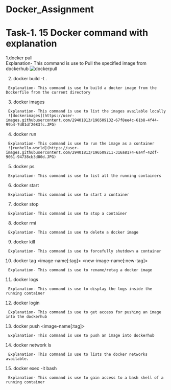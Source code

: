 # Docker_Assignment


# Task-1. 15 Docker command with explanation

   1.docker pull <image-name>    
     Explanation- This command is use to Pull the specified image from dockerhub
   ![dockerpull](https://user-images.githubusercontent.com/29401813/196509332-7a72eb23-6088-458c-80f6-45ec9386c215.JPG)

   2. docker build -t .
     
     Explanation- This command is use to build a docker image from the Dockerfile from the current directory
     
   3. docker images
     
     Explanation- This command is use to list the images available locally
     ![dockerimages](https://user-images.githubusercontent.com/29401813/196509132-67f8ee4c-61b8-4f44-99b4-7d81df2083fc.JPG)

   4. docker run <image-name>
     
     Explanation- This command is use to run the image as a container
     ![runhello-world](https://user-images.githubusercontent.com/29401813/196509211-316a8174-6a4f-42df-9061-94738cb3d00d.JPG)

   5. docker ps
     
     Explanation- This command is use to list all the running containers
     
   6. docker start
     
     Explanation- This command is use to start a container
     
   7. docker stop
     
     Explanation- This command is use to stop a container
     
   8. docker rmi
   
     Explanation- This command is use to delete a docker image
     
   9. docker kill
   
     Explanation- This command is use to forcefully shutdown a container
     
   10. docker tag <image-name[:tag]> <new-image-name[:new-tag]>
     
     Explanation- This command is use to rename/retag a docker image
     
   11. docker logs
     
     Explanation- This command is use to display the logs inside the running container
     
   12. docker login
     
     Explanation- This command is use to get access for pushing an image into the dockerhub
     
   13. docker push <image-name[:tag]>
   
     Explanation- This command is use to push an image into dockerhub
     
   14. docker network ls
     
     Explanation- This command is use to lists the docker networks available.
     
   15. docker exec -it bash
   
     Explanation- This command is use to gain access to a bash shell of a running container
